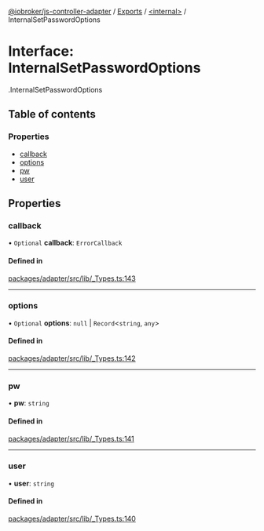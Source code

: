 [@iobroker/js-controller-adapter](../README.md) / [Exports](../modules.md) / [<internal\>](../modules/internal_.md) / InternalSetPasswordOptions

# Interface: InternalSetPasswordOptions

[<internal>](../modules/internal_.md).InternalSetPasswordOptions

## Table of contents

### Properties

- [callback](internal_.InternalSetPasswordOptions.md#callback)
- [options](internal_.InternalSetPasswordOptions.md#options)
- [pw](internal_.InternalSetPasswordOptions.md#pw)
- [user](internal_.InternalSetPasswordOptions.md#user)

## Properties

### callback

• `Optional` **callback**: `ErrorCallback`

#### Defined in

[packages/adapter/src/lib/_Types.ts:143](https://github.com/ioBroker/ioBroker.js-controller/blob/8b30b890/packages/adapter/src/lib/_Types.ts#L143)

___

### options

• `Optional` **options**: ``null`` \| `Record`<`string`, `any`\>

#### Defined in

[packages/adapter/src/lib/_Types.ts:142](https://github.com/ioBroker/ioBroker.js-controller/blob/8b30b890/packages/adapter/src/lib/_Types.ts#L142)

___

### pw

• **pw**: `string`

#### Defined in

[packages/adapter/src/lib/_Types.ts:141](https://github.com/ioBroker/ioBroker.js-controller/blob/8b30b890/packages/adapter/src/lib/_Types.ts#L141)

___

### user

• **user**: `string`

#### Defined in

[packages/adapter/src/lib/_Types.ts:140](https://github.com/ioBroker/ioBroker.js-controller/blob/8b30b890/packages/adapter/src/lib/_Types.ts#L140)
